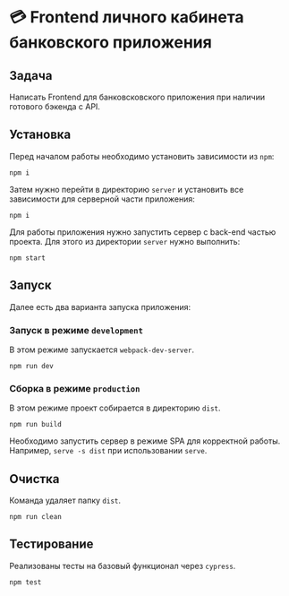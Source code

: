 # 💳 Frontend личного кабинета банковского приложения

## Задача

Написать Frontend для банковсковского приложения при наличии готового бэкенда с API.

## Установка

Перед началом работы необходимо установить зависимости из `npm`:

```
npm i
```

Затем нужно перейти в директорию `server` и установить все зависимости для серверной части приложения:

```
npm i
```

Для работы приложения нужно запустить сервер с back-end частью проекта. Для этого из директории `server` нужно выполнить:

```
npm start
```

## Запуск

Далее есть два варианта запуска приложения:

### Запуск в режиме `development`

В этом режиме запускается `webpack-dev-server`.

```
npm run dev
```

### Сборка в режиме `production`

В этом режиме проект собирается в директорию `dist`.

```
npm run build
```

Необходимо запустить сервер в режиме SPA для корректной работы. Например, `serve -s dist` при использовании `serve`.

## Очистка

Команда удаляет папку `dist`.

```
npm run clean
```

## Тестирование

Реализованы тесты на базовый функционал через `cypress`.

```
npm test
```
